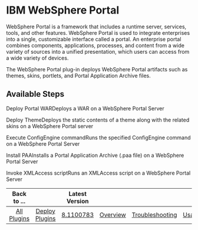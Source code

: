 
IBM WebSphere Portal
====================


WebSphere Portal is a framework that includes a runtime server, services, tools, and other features. WebSphere Portal is
 used to integrate enterprises into a single, customizable interface called a portal. An enterprise portal combines 
components, applications, processes, and content from a wide variety of sources into a unified presentation, which users
 can access from a wide variety of devices.


The WebSphere Portal plug-in deploys WebSphere Portal artifacts such as 
themes, skins, portlets, and Portal Application Archive files.



Available Steps
---------------


Deploy Portal 
WARDeploys a WAR on a WebSphere Portal Server


Deploy ThemeDeploys the static contents of a theme along with the 
related skins on a WebSphere Portal server


Execute ConfigEngine commandRuns the specified ConfigEngine command on a 
WebSphere Portal Server


Install PAAInstalls a Portal Application Archive (.paa file) on a WebSphere Portal Server



Invoke XMLAccess scriptRuns an XMLAccess script on a WebSphere Portal Server





|Back to ...||Latest Version||||||
| :---: | :---: | :---: | :---: | :---: | :---: | :---: | :---: |
|[All Plugins](../../index.md)|[Deploy Plugins](../README.md)|[8.1100783](https://raw.githubusercontent.com/UrbanCode/IBM-UCD-PLUGINS/main/files/WebSpherePortal/WebSpherePortal-8.1100783.zip)|[Overview](overview.md)|[Troubleshooting](troubleshooting.md)|[Usage](usage.md)|[Steps](steps.md)|[Downloads](downloads.md)|

